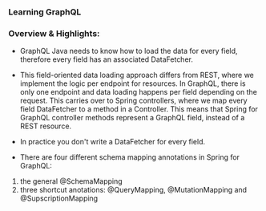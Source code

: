### Learning GraphQL



### Overview & Highlights: 


* GraphQL Java needs to know how to load the data for every field, therefore every field has an associated DataFetcher.
* This field-oriented data loading approach differs from REST, where we implement the logic per endpoint for resources. In GraphQL, there is only one endpoint and data loading happens per field depending on the request. This carries over to Spring controllers, where we map every field DataFetcher to a method in a Controller. This means that Spring for GraphQL controller methods represent a GraphQL field, instead of a REST resource.
* In practice you don't write a DataFetcher for every field. 

* There are four different schema mapping annotations in Spring for GraphQL:
1. the general @SchemaMapping
2. three shortcut anotations: @QueryMapping, @MutationMapping and @SupscriptionMapping


